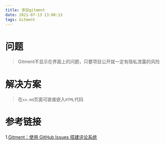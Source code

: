 ```yaml
---
title: 添加gitment
date: 2021-07-13 13:08:13
tags: Gitment
---
```

# 问题
> Gitment不显示在界面上的问题，只要项目公开就一定有隐私泄露的风险
# 解决方案
> 在`xx.md`页面可直接嵌入`HTML`代码

# 参考链接
1.[Gitment：使用 GitHub Issues 搭建评论系统 ](https://imsun.net/posts/gitment-introduction/)

<div id="container"></div>
<link rel="stylesheet" href="https://imsun.github.io/gitment/style/default.css">
<script src="https://imsun.github.io/gitment/dist/gitment.browser.js"></script>
<script>
var gitment = new Gitment({
  owner: 'firework',
  repo: 'git_comment',
  oauth: {
    client_id: '8a085244b132bd131808',
    client_secret: 'bd7d2304a4d0056f0fab6265176b50614343bdd8',
  },
});
gitment.render('container')
</script>